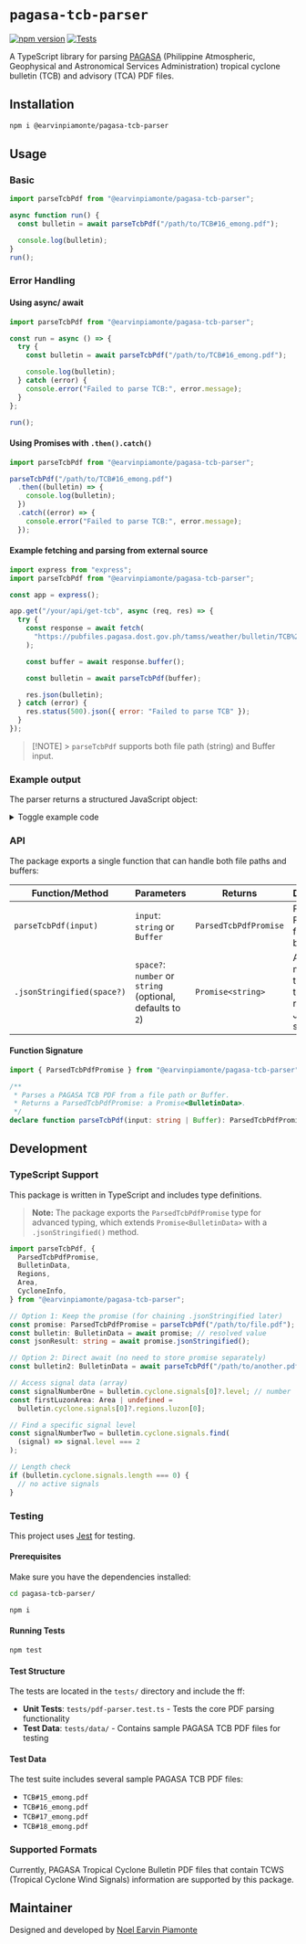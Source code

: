 # `pagasa-tcb-parser`

[![npm version](https://img.shields.io/npm/v/@earvinpiamonte/pagasa-tcb-parser.svg)](https://www.npmjs.com/package/@earvinpiamonte/pagasa-tcb-parser)
[![Tests](https://github.com/earvinpiamonte/pagasa-tcb-parser/actions/workflows/tests.yml/badge.svg)](https://github.com/earvinpiamonte/pagasa-tcb-parser/actions/workflows/tests.yml)

A TypeScript library for parsing [PAGASA](https://www.pagasa.dost.gov.ph/) (Philippine Atmospheric, Geophysical and Astronomical Services Administration) tropical cyclone bulletin (TCB) and advisory (TCA) PDF files.

## Installation

```bash
npm i @earvinpiamonte/pagasa-tcb-parser
```

## Usage

### Basic

```javascript
import parseTcbPdf from "@earvinpiamonte/pagasa-tcb-parser";

async function run() {
  const bulletin = await parseTcbPdf("/path/to/TCB#16_emong.pdf");

  console.log(bulletin);
}
run();
```

### Error Handling

#### Using async/ await

```javascript
import parseTcbPdf from "@earvinpiamonte/pagasa-tcb-parser";

const run = async () => {
  try {
    const bulletin = await parseTcbPdf("/path/to/TCB#16_emong.pdf");

    console.log(bulletin);
  } catch (error) {
    console.error("Failed to parse TCB:", error.message);
  }
};

run();
```

#### Using Promises with `.then().catch()`

```javascript
import parseTcbPdf from "@earvinpiamonte/pagasa-tcb-parser";

parseTcbPdf("/path/to/TCB#16_emong.pdf")
  .then((bulletin) => {
    console.log(bulletin);
  })
  .catch((error) => {
    console.error("Failed to parse TCB:", error.message);
  });
```

#### Example fetching and parsing from external source

```javascript
import express from "express";
import parseTcbPdf from "@earvinpiamonte/pagasa-tcb-parser";

const app = express();

app.get("/your/api/get-tcb", async (req, res) => {
  try {
    const response = await fetch(
      "https://pubfiles.pagasa.dost.gov.ph/tamss/weather/bulletin/TCB%2316_emong.pdf"
    );

    const buffer = await response.buffer();

    const bulletin = await parseTcbPdf(buffer);

    res.json(bulletin);
  } catch (error) {
    res.status(500).json({ error: "Failed to parse TCB" });
  }
});
```

> [!NOTE] > `parseTcbPdf` supports both file path (string) and Buffer input.

### Example output

The parser returns a structured JavaScript object:

<details>
<summary>Toggle example code</summary>

```json
{
  "title": "TROPICAL CYCLONE BULLETIN NR. 16",
  "subtitle": "Tropical Storm EMONG (CO-MAY)",
  "description": "EMONG WEAKENS INTO A TROPICAL STORM AND IS NOW PASSING CLOSE TO THE BABUYAN ISLANDS",
  "dateIssued": "July 25, 2025 2:00 PM",
  "dateIssuedISO": "2025-07-25T06:00:00.000Z",
  "dateValidUntil": "July 25, 2025 5:00 PM",
  "dateValidUntilISO": "2025-07-25T09:00:00.000Z",
  "cyclone": {
    "name": "EMONG",
    "internationalName": "CO-MAY",
    "signals": [
      {
        "level": 1,
        "regions": {
          "luzon": [
            { "name": "Ilocos Norte", "parts": ["rest"] },
            {
              "name": "Ilocos Sur",
              "parts": ["northern"],
              "locals": ["Gregorio del Pilar", "Magsingal" /* ... */]
            },
            { "name": "Abra" },
            { "name": "Apayao", "parts": ["rest"] },
            { "name": "Kalinga" },
            { "name": "Mountain Province" },
            { "name": "Cagayan", "parts": ["rest", "mainland"] },
            {
              "name": "Isabela",
              "parts": ["northern"],
              "locals": ["Quirino", "Mallig" /* ... */]
            }
          ],
          "visayas": [],
          "mindanao": []
        }
      },
      {
        "level": 2,
        "regions": {
          "luzon": [
            /* ... */
          ],
          "visayas": [],
          "mindanao": []
        }
      }
    ]
  }
}
```

</details>

### API

The package exports a single function that can handle both file paths and buffers:

| Function/Method            | Parameters                                                 | Returns               | Description                                                         |
| -------------------------- | ---------------------------------------------------------- | --------------------- | ------------------------------------------------------------------- |
| `parseTcbPdf(input)`       | `input`: `string` or `Buffer`                              | `ParsedTcbPdfPromise` | Parses a PDF from a file path or buffer.                            |
| `.jsonStringified(space?)` | `space?`: `number` or `string` (optional, defaults to `2`) | `Promise<string>`     | A chainable method that returns the parsed result as a JSON string. |

#### Function Signature

```typescript
import { ParsedTcbPdfPromise } from "@earvinpiamonte/pagasa-tcb-parser";

/**
 * Parses a PAGASA TCB PDF from a file path or Buffer.
 * Returns a ParsedTcbPdfPromise: a Promise<BulletinData>.
 */
declare function parseTcbPdf(input: string | Buffer): ParsedTcbPdfPromise;
```

## Development

### TypeScript Support

This package is written in TypeScript and includes type definitions.

> **Note:** The package exports the `ParsedTcbPdfPromise` type for advanced typing, which extends `Promise<BulletinData>` with a `.jsonStringified()` method.

```typescript
import parseTcbPdf, {
  ParsedTcbPdfPromise,
  BulletinData,
  Regions,
  Area,
  CycloneInfo,
} from "@earvinpiamonte/pagasa-tcb-parser";

// Option 1: Keep the promise (for chaining .jsonStringified later)
const promise: ParsedTcbPdfPromise = parseTcbPdf("/path/to/file.pdf");
const bulletin: BulletinData = await promise; // resolved value
const jsonResult: string = await promise.jsonStringified();

// Option 2: Direct await (no need to store promise separately)
const bulletin2: BulletinData = await parseTcbPdf("/path/to/another.pdf");

// Access signal data (array)
const signalNumberOne = bulletin.cyclone.signals[0]?.level; // number | undefined
const firstLuzonArea: Area | undefined =
  bulletin.cyclone.signals[0]?.regions.luzon[0];

// Find a specific signal level
const signalNumberTwo = bulletin.cyclone.signals.find(
  (signal) => signal.level === 2
);

// Length check
if (bulletin.cyclone.signals.length === 0) {
  // no active signals
}
```

### Testing

This project uses [Jest](https://jestjs.io) for testing.

#### Prerequisites

Make sure you have the dependencies installed:

```bash
cd pagasa-tcb-parser/
```

```bash
npm i
```

#### Running Tests

```bash
npm test
```

#### Test Structure

The tests are located in the `tests/` directory and include the ff:

- **Unit Tests**: `tests/pdf-parser.test.ts` - Tests the core PDF parsing functionality
- **Test Data**: `tests/data/` - Contains sample PAGASA TCB PDF files for testing

#### Test Data

The test suite includes several sample PAGASA TCB PDF files:

- `TCB#15_emong.pdf`
- `TCB#16_emong.pdf`
- `TCB#17_emong.pdf`
- `TCB#18_emong.pdf`

### Supported Formats

Currently, PAGASA Tropical Cyclone Bulletin PDF files that contain TCWS (Tropical Cyclone Wind Signals) information are supported by this package.

## Maintainer

Designed and developed by [Noel Earvin Piamonte](https://earv.in)
